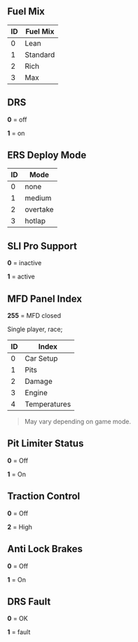 ## Fuel Mix

| ID  | Fuel Mix |
|-----|----------|
| 0   | Lean     |
| 1   | Standard |
| 2   | Rich     |
| 3   | Max      |

## DRS

**0** = off 

**1** = on

## ERS Deploy Mode

| ID  | Mode     |
|-----|----------|
| 0   | none     |
| 1   | medium   |
| 2   | overtake |
| 3   | hotlap   |

## SLI Pro Support

**0** = inactive

**1** = active

## MFD Panel Index

**255** = MFD closed

Single player, race;

| ID  | Index        |
|-----|--------------|
| 0   | Car Setup    |
| 1   | Pits         |
| 2   | Damage       |
| 3   | Engine       |
| 4   | Temperatures |

> May vary depending on game mode.

## Pit Limiter Status

**0** = Off

**1** = On

## Traction Control

**0** = Off

**2** = High

## Anti Lock Brakes

**0** = Off

**1** = On

## DRS Fault

**0** = OK

**1** = fault